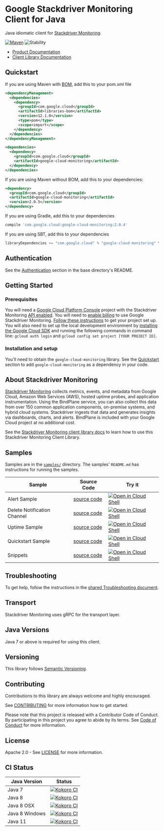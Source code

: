 # Google Stackdriver Monitoring Client for Java

Java idiomatic client for [Stackdriver Monitoring][product-docs].

[![Maven][maven-version-image]][maven-version-link]
![Stability][stability-image]

- [Product Documentation][product-docs]
- [Client Library Documentation][javadocs]

## Quickstart

If you are using Maven with [BOM][libraries-bom], add this to your pom.xml file
```xml
<dependencyManagement>
  <dependencies>
    <dependency>
      <groupId>com.google.cloud</groupId>
      <artifactId>libraries-bom</artifactId>
      <version>12.1.0</version>
      <type>pom</type>
      <scope>import</scope>
    </dependency>
  </dependencies>
</dependencyManagement>

<dependencies>
  <dependency>
    <groupId>com.google.cloud</groupId>
    <artifactId>google-cloud-monitoring</artifactId>
  </dependency>
</dependencies>

```

If you are using Maven without BOM, add this to your dependencies:

```xml
<dependency>
  <groupId>com.google.cloud</groupId>
  <artifactId>google-cloud-monitoring</artifactId>
  <version>2.0.5</version>
</dependency>

```

If you are using Gradle, add this to your dependencies
```Groovy
compile 'com.google.cloud:google-cloud-monitoring:2.0.4'
```
If you are using SBT, add this to your dependencies
```Scala
libraryDependencies += "com.google.cloud" % "google-cloud-monitoring" % "2.0.4"
```

## Authentication

See the [Authentication][authentication] section in the base directory's README.

## Getting Started

### Prerequisites

You will need a [Google Cloud Platform Console][developer-console] project with the Stackdriver Monitoring [API enabled][enable-api].
You will need to [enable billing][enable-billing] to use Google Stackdriver Monitoring.
[Follow these instructions][create-project] to get your project set up. You will also need to set up the local development environment by
[installing the Google Cloud SDK][cloud-sdk] and running the following commands in command line:
`gcloud auth login` and `gcloud config set project [YOUR PROJECT ID]`.

### Installation and setup

You'll need to obtain the `google-cloud-monitoring` library.  See the [Quickstart](#quickstart) section
to add `google-cloud-monitoring` as a dependency in your code.

## About Stackdriver Monitoring


[Stackdriver Monitoring][product-docs] collects metrics, events, and metadata from Google Cloud, Amazon Web Services (AWS), hosted uptime probes, and application instrumentation. Using the BindPlane service, you can also collect this data from over 150 common application components, on-premise systems, and hybrid cloud systems. Stackdriver ingests that data and generates insights via dashboards, charts, and alerts. BindPlane is included with your Google Cloud project at no additional cost.

See the [Stackdriver Monitoring client library docs][javadocs] to learn how to
use this Stackdriver Monitoring Client Library.





## Samples

Samples are in the [`samples/`](https://github.com/googleapis/java-monitoring/tree/master/samples) directory. The samples' `README.md`
has instructions for running the samples.

| Sample                      | Source Code                       | Try it |
| --------------------------- | --------------------------------- | ------ |
| Alert Sample | [source code](https://github.com/googleapis/java-monitoring/blob/master/samples/snippets/src/main/java/com/example/AlertSample.java) | [![Open in Cloud Shell][shell_img]](https://console.cloud.google.com/cloudshell/open?git_repo=https://github.com/googleapis/java-monitoring&page=editor&open_in_editor=samples/snippets/src/main/java/com/example/AlertSample.java) |
| Delete Notification Channel | [source code](https://github.com/googleapis/java-monitoring/blob/master/samples/snippets/src/main/java/com/example/DeleteNotificationChannel.java) | [![Open in Cloud Shell][shell_img]](https://console.cloud.google.com/cloudshell/open?git_repo=https://github.com/googleapis/java-monitoring&page=editor&open_in_editor=samples/snippets/src/main/java/com/example/DeleteNotificationChannel.java) |
| Uptime Sample | [source code](https://github.com/googleapis/java-monitoring/blob/master/samples/snippets/src/main/java/com/example/UptimeSample.java) | [![Open in Cloud Shell][shell_img]](https://console.cloud.google.com/cloudshell/open?git_repo=https://github.com/googleapis/java-monitoring&page=editor&open_in_editor=samples/snippets/src/main/java/com/example/UptimeSample.java) |
| Quickstart Sample | [source code](https://github.com/googleapis/java-monitoring/blob/master/samples/snippets/src/main/java/com/example/monitoring/QuickstartSample.java) | [![Open in Cloud Shell][shell_img]](https://console.cloud.google.com/cloudshell/open?git_repo=https://github.com/googleapis/java-monitoring&page=editor&open_in_editor=samples/snippets/src/main/java/com/example/monitoring/QuickstartSample.java) |
| Snippets | [source code](https://github.com/googleapis/java-monitoring/blob/master/samples/snippets/src/main/java/com/example/monitoring/Snippets.java) | [![Open in Cloud Shell][shell_img]](https://console.cloud.google.com/cloudshell/open?git_repo=https://github.com/googleapis/java-monitoring&page=editor&open_in_editor=samples/snippets/src/main/java/com/example/monitoring/Snippets.java) |



## Troubleshooting

To get help, follow the instructions in the [shared Troubleshooting document][troubleshooting].

## Transport

Stackdriver Monitoring uses gRPC for the transport layer.

## Java Versions

Java 7 or above is required for using this client.

## Versioning


This library follows [Semantic Versioning](http://semver.org/).


## Contributing


Contributions to this library are always welcome and highly encouraged.

See [CONTRIBUTING][contributing] for more information how to get started.

Please note that this project is released with a Contributor Code of Conduct. By participating in
this project you agree to abide by its terms. See [Code of Conduct][code-of-conduct] for more
information.

## License

Apache 2.0 - See [LICENSE][license] for more information.

## CI Status

Java Version | Status
------------ | ------
Java 7 | [![Kokoro CI][kokoro-badge-image-1]][kokoro-badge-link-1]
Java 8 | [![Kokoro CI][kokoro-badge-image-2]][kokoro-badge-link-2]
Java 8 OSX | [![Kokoro CI][kokoro-badge-image-3]][kokoro-badge-link-3]
Java 8 Windows | [![Kokoro CI][kokoro-badge-image-4]][kokoro-badge-link-4]
Java 11 | [![Kokoro CI][kokoro-badge-image-5]][kokoro-badge-link-5]

[product-docs]: https://cloud.google.com/monitoring/docs
[javadocs]: https://googleapis.dev/java/google-cloud-monitoring/latest/
[kokoro-badge-image-1]: http://storage.googleapis.com/cloud-devrel-public/java/badges/java-monitoring/java7.svg
[kokoro-badge-link-1]: http://storage.googleapis.com/cloud-devrel-public/java/badges/java-monitoring/java7.html
[kokoro-badge-image-2]: http://storage.googleapis.com/cloud-devrel-public/java/badges/java-monitoring/java8.svg
[kokoro-badge-link-2]: http://storage.googleapis.com/cloud-devrel-public/java/badges/java-monitoring/java8.html
[kokoro-badge-image-3]: http://storage.googleapis.com/cloud-devrel-public/java/badges/java-monitoring/java8-osx.svg
[kokoro-badge-link-3]: http://storage.googleapis.com/cloud-devrel-public/java/badges/java-monitoring/java8-osx.html
[kokoro-badge-image-4]: http://storage.googleapis.com/cloud-devrel-public/java/badges/java-monitoring/java8-win.svg
[kokoro-badge-link-4]: http://storage.googleapis.com/cloud-devrel-public/java/badges/java-monitoring/java8-win.html
[kokoro-badge-image-5]: http://storage.googleapis.com/cloud-devrel-public/java/badges/java-monitoring/java11.svg
[kokoro-badge-link-5]: http://storage.googleapis.com/cloud-devrel-public/java/badges/java-monitoring/java11.html
[stability-image]: https://img.shields.io/badge/stability-ga-green
[maven-version-image]: https://img.shields.io/maven-central/v/com.google.cloud/google-cloud-monitoring.svg
[maven-version-link]: https://search.maven.org/search?q=g:com.google.cloud%20AND%20a:google-cloud-monitoring&core=gav
[authentication]: https://github.com/googleapis/google-cloud-java#authentication
[developer-console]: https://console.developers.google.com/
[create-project]: https://cloud.google.com/resource-manager/docs/creating-managing-projects
[cloud-sdk]: https://cloud.google.com/sdk/
[troubleshooting]: https://github.com/googleapis/google-cloud-common/blob/master/troubleshooting/readme.md#troubleshooting
[contributing]: https://github.com/googleapis/java-monitoring/blob/master/CONTRIBUTING.md
[code-of-conduct]: https://github.com/googleapis/java-monitoring/blob/master/CODE_OF_CONDUCT.md#contributor-code-of-conduct
[license]: https://github.com/googleapis/java-monitoring/blob/master/LICENSE
[enable-billing]: https://cloud.google.com/apis/docs/getting-started#enabling_billing
[enable-api]: https://console.cloud.google.com/flows/enableapi?apiid=monitoring.googleapis.com
[libraries-bom]: https://github.com/GoogleCloudPlatform/cloud-opensource-java/wiki/The-Google-Cloud-Platform-Libraries-BOM
[shell_img]: https://gstatic.com/cloudssh/images/open-btn.png
